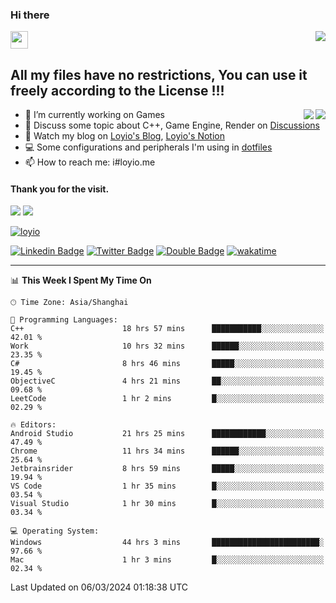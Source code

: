 <h3 align="left">Hi there</h3>
<img src='https://em-content.zobj.net/source/animated-noto-color-emoji/356/waving-hand_light-skin-tone_1f44b-1f3fb_1f3fb.gif' width='28' />
<a align="right" href="https://github.com/loyio/loyio/blob/master/STAR/README.md"><img align="right" src="https://img.shields.io/badge/LOYIO-STAR-green" /></a>

## All my files have no restrictions, You can use it freely according to the License !!!

<a href="https://github.com/loyio#gh-light-mode-only">
     <img align="right"  src="https://loy-readme.vercel.app/api/top-langs/?username=loyio&langs_count=6&hide=css,html,jupyter%20notebook" />
</a>

<a href="https://github.com/loyio#gh-dark-mode-only">
  <img align="right"  src="https://loy-readme.vercel.app/api/top-langs/?username=loyio&langs_count=6&theme=slateorange&hide=css,html,jupyter%20notebook" />
</a>



- 🔭 I’m currently working on Games
- 💬 Discuss some topic about C++, Game Engine, Render on [Discussions](https://github.com/loyio/loyio/discussions)
- 📔 Watch my blog on [Loyio's Blog](https://loyio.me), [Loyio's Notion](https://loyio.notion.site/loyio/Loyio-s-Dashboard-2f56bd29222a445ea9d9e8802a1ac83b)
- 💻 Some configurations and peripherals I'm using in [dotfiles](https://github.com/loyio/dotfiles)
- 📫 How to reach me: i#loyio.me


#### Thank you for the visit.
<img src="http://profile-counter.glitch.me/loyio/count.svg" />

<img src="https://loy-readme.vercel.app/api?username=loyio&show_icons=true&hide=stars&include_all_commits=true&hide_title=true&theme=slateorange" />

     

[![loyio](https://github-profile-trophy.vercel.app/?username=loyio&theme=onedark&column=4)](https://github.com/loyio)

[![Linkedin Badge](https://img.shields.io/badge/-@loyio-0077b5?style=flat-square&logo=Linkedin&logoColor=white&labelColor=0077b5&link=https://www.linkedin.com/in/loyio-hex-363172158/)](https://www.linkedin.com/in/loyio-hex-363172158/)
[![Twitter Badge](https://img.shields.io/badge/-@loyiome-000000?style=flat-square&labelColor=000000&logo=x&logoColor=white&link=https://twitter.com/loyiome)](https://twitter.com/loyiome)
[![Double Badge](https://img.shields.io/badge/@loyio-007722?style=flat&logo=Douban&logoColor=white)](https://www.douban.com/people/susmote)
[![wakatime](https://wakatime.com/badge/user/c0ddc104-5a20-41d1-ab9a-c4d9ea20a4d9.svg)](https://wakatime.com/@c0ddc104-5a20-41d1-ab9a-c4d9ea20a4d9)

-------
<!--START_SECTION:waka-->
📊 **This Week I Spent My Time On** 

```text
🕑︎ Time Zone: Asia/Shanghai

💬 Programming Languages: 
C++                      18 hrs 57 mins      ███████████░░░░░░░░░░░░░░   42.01 % 
Work                     10 hrs 32 mins      ██████░░░░░░░░░░░░░░░░░░░   23.35 % 
C#                       8 hrs 46 mins       █████░░░░░░░░░░░░░░░░░░░░   19.45 % 
ObjectiveC               4 hrs 21 mins       ██░░░░░░░░░░░░░░░░░░░░░░░   09.68 % 
LeetCode                 1 hr 2 mins         █░░░░░░░░░░░░░░░░░░░░░░░░   02.29 % 

🔥 Editors: 
Android Studio           21 hrs 25 mins      ████████████░░░░░░░░░░░░░   47.49 % 
Chrome                   11 hrs 34 mins      ██████░░░░░░░░░░░░░░░░░░░   25.64 % 
Jetbrainsrider           8 hrs 59 mins       █████░░░░░░░░░░░░░░░░░░░░   19.94 % 
VS Code                  1 hr 35 mins        █░░░░░░░░░░░░░░░░░░░░░░░░   03.54 % 
Visual Studio            1 hr 30 mins        █░░░░░░░░░░░░░░░░░░░░░░░░   03.34 % 

💻 Operating System: 
Windows                  44 hrs 3 mins       ████████████████████████░   97.66 % 
Mac                      1 hr 3 mins         █░░░░░░░░░░░░░░░░░░░░░░░░   02.34 % 
```


 Last Updated on 06/03/2024 01:18:38 UTC
<!--END_SECTION:waka-->
